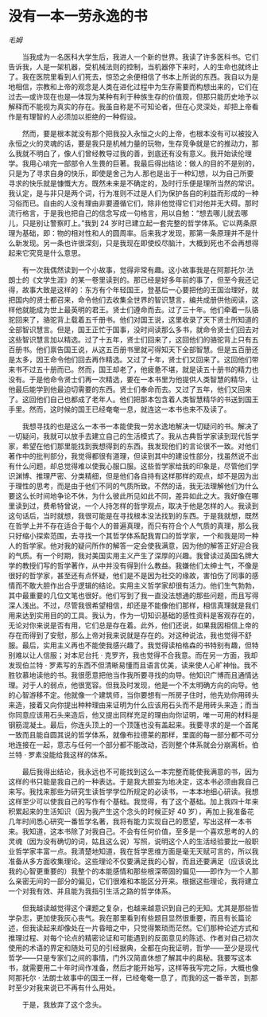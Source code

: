 # 没有一本一劳永逸的书

*毛姆*

　　当我成为一名医科大学生后，我进人一个新的世界。我读了许多医科书。它们告诉我，人是一架机器，受机械法则的控制，当机器停下来时，人的生命也就终止了。我在医院里看到人们死去，惊恐之余便相信了书本上所说的东西。我自以为是地相信，宗教和上帝的观念是人类在进化过程中为生存需要而构想出来的，它们在过去—或许现在也是—体现为某种有利于种族生存的价值观，但那只能历史地予以解释而不能视为真实的存在。我虽自称是不可知论者，但在心灵深处，却把上帝看作是有理智的人必须加以拒绝的一种假设。

　　然而，要是根本就没有那个把我投入永恒之火的上帝，也根本没有可以被投入永恒之火的灵魂的话，要是我只是机械力量的玩物，生存竞争就是它的推动力，那么我就不明白了，像人们曾经教导过我的善，到底还有没有意义。我开始读伦理学。我用心啃完一部部令人生畏的巨著。我最后得出结论：做人的目的不是别的，只是为了寻求自身的快乐，即使是舍己为人.那也是出于一种幻想，以为自己所要寻求的快乐就是慷慨大方。既然未来是不确定的，及时行乐便是理所当然的常识。我认定，是与非只是两个词，行为准则不过是人们为保护各自的利益而形成的一种习俗而已。自由的人没有理由非要遵循它们，除非他觉得它们对他并无大碍。那时流行格言，于是我也把自己的信念写成一句格言，用以自勉：“想去哪儿就去哪儿，只是别让警察盯上。”我到 24 岁时已建立起一套完整的哲学体系。它以两条原理为基础，即：物的相对性和人的圆周率。后来我才发现，那第一条原理并不是什么新发现。另一条也许很深刻，只是我现在即使绞尽脑汁，大概到死也不会再想得起来它究竞是什么意思。

　　有一次我偶然读到一个小故事，觉得非常有趣。这小故事我是在阿那托尔·法朗士的《文学生涯》的某一卷里读到的。那已经是好多年前的事了，但至今我还记得，故事大致是这样的：东方有个年轻国王，登基后一心要把他的王国治理好，就把国内的贤士都召来，命令他们去收集全世界的智识慧言，编共成册供他阅读，这样他就能成为世上最英明的君王。贤士们遵命而去。过了三十年。他们牵着一队骆驼回来了，骆驼背上载着五千册书。他们对国王说，这里收录了天下贤士所知道的全部智识慧言。但是，国王正忙于国事，没时间读那么多书，就命令贤士们回去对这些智识慧言加以精选。过了十五年，贤士们回来了，这回他们的骆驼背上只有五百册书。他们禀告国王说，从这五百册书里就可得知天下全部智慧。但是五百册还是太多，因王命令他们回去再作精选。又过了十年，贤士们又回来了。这回他们带来书不过五十册而已。然而，国王却老了，他疲惫不堪，就是读五十册书的精力也没有。于是他命令贤士们再一次精选，要在一本书里为他提供人类智慧的精华，让他最后能学到他最迫切需要的东西。贤士们奉命而去。又过了五年，他们又回来了。这回他们自己也都成了老年人。他们把那本包含着人类智慧精华的书送到国王手里。然而，这时候的国王已经奄奄一息，就连这一本书也来不及读了。

　　我想寻找的也是这么一本书一本能使我一劳水逸地解决一切疑问的书。解决了一切疑问，我就可以放手去建立自己的生活模式了。我从古典哲学家读到现代哲学家，希望在他们那里能找到我想得到的东西。我发现他们的言论很不一致。对他们著作中的批判部分，我觉得都很有道理，但读到其中的建设性部分，找虽然说不出有什么问题，却总觉得难以使我心服口服。这些哲学家给我的印象是，尽管他们学识渊博、推理严密、分类精细，但是他们各自持有这样那样的观点，却不是因为出于理性的思考，而是由于他们不同的气质所致。不然的话，我无法理解他们为什么要这么长时间地争论不休，为什么彼此所见如此不同，差异如此之大。我好像在哪里读到过，费希特曾说，一个人持怎样的哲学观点，取决于他是怎样的人。我读到这句话后，当时就想，我很可能是在寻找根本没法找到的东西。于是我就想，既然在哲学上并不存在适合于每个人的普遍真理，而只有符合个人气质的真理，那么我只好缩小探索范围，去寻找一个其哲学体系配我胃口的哲学家，一个和我是同一种人的哲学家。他对我的疑问所作的解答一定会使我满意，因为他的解答正好迎合我的气质。有一个时期，我对美国实用主义产生了深厚的兴趣。我曾读过英国名牌大学的教授们写的哲学著作，从中并没有得到什么教益。我嫌他们太绅士气，不像是很好的哲学家，甚至还有点怀疑，他们是不是因为社交的缘故，害怕伤了同事的感情而不敢大胆作出合乎逻辑的结论。实用主义哲学家却很有活力。他们生气勃勃，其中最重要的几位文笔也很好。他们写到了我一直没法想通的那些问题，而且写得深人浅出。不过，尽管我很希望相信，却还是不能像他们那样，相信真理就是我们用来达到实用目的的工具。我认为，作为一切知识基础的感性资料是客观存在的，无论对你来说是否有用，它们总是存在着。此外，他们还说，如果我因相信上帝的存在而得到了安慰，那么上帝对我来说就是存在的。对这种说法，我也觉得不舒服。最后，实用主义再也不能使我感兴趣了。我觉得读柏格森的书特别有趣，但特别难以让人信服；对本尼台托 · 克罗齐，我也觉得不合我意。而在另一方面，我却发现伯兰特 · 罗素写的东西不但清晰易懂而且语言优美，读来使人心旷神怡。我不胜钦慕地读他的书。我很愿意把他当作我所要寻找的向导。他知识广博而且通情达理。对于人的弱点，他很宽容。但我及时发现，他是一个不太明确方向的向导。他的心智游移不定。他就像一个建筑师，当你要想有一所房子住时，他先劝你用砖头来造，接着又向你提出种种理由来证明为什么应该用石头而不是用砖头来造；而当你同意应该用石头来造后，他又提出同样充足的理由向你证明，唯一可用的材料是钢筋混凝土。最后，你连头顶上的一个顶篷也没有盖起来。我要寻求的是一个首尾一致而且能自圆其说的哲学体系，就像布拉德莱的那样，里面的每一部分都不可分地连接在一起，意志与任何一个部分都不能改动，否则整个体系就会分崩离析。伯兰特 · 罗素没能给我这样的体系。

　　最后我得出结论，我永远也不可能找到这么一本完整而能使我满意的书，因为这样的书只能是我自己的一种表达。于是我大胆妄为地决定，这本书必须由我自己来写。我找来那些为研究生读哲学学位所规定的必读书，一本本地细心研读。我想这样至少可以使我自己的写作有个基础。我觉得，有了这个基础。加上我四十年来积累起来的生活知识（因为我产生这个念头的时候正好 40 岁），再加上我准备花几年时间悉心研究一番哲学名著，我将有能力实现自己的愿望，写出这样一本书来。我知道，这本书除了对我自己。不会有任何价值，至多是一个喜欢思考的人的灵魂（因为没有确切的词，姑且这么说）写照，说明这个人的生活经验要比一般职业哲学家丰富一点。我清楚地知道，我在哲学思维方面是毫无天赋可言的，所以我准备从多方面收集理论。这些理论不仅要满足我的心智，而且还要满足（应该说比我的心智更重要的）我整个的本能感情和那些根深蒂固的偏见——即作为一个人那么亲密无间的一部分的偏见，它们很难和本能区分开来。根据这些理论，我将建立一个对我有效、并且能为我指引生活之路的哲学体系。

　　但我越读越觉得这个课题之复杂，也越来越意识到自己的无知。尤其是那些哲学杂志，更加使我灰心丧气。我在那里看到有些题目显然很重要，而且有长篇论述，但我读起来却像处在一片昏暗之中，只觉得繁琐而茫然。它们那种论述方式和推理过程、对每个论点的精密论证和可能遇到的反面意见的陈述、作者对自己初次使用的术语的界定和随处可见的引经据典，全都在向我证明，哲学——至少是现代哲学——只是专家们之间的事情，门外汉简直休想了解其中的奥秘。我要写这本书，就需要用二十年时间作准备，然后才能开始写，这样等我写完之际，大概也像阿那托尔 · 法朗士故事中的国王一样，已经奄奄一息了，而我的这一番辛苦，到那时至少对我来说已不再有什么用处。

　　于是，我放弃了这个念头。